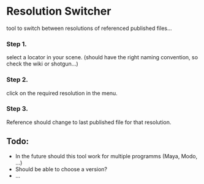 # Resolution Switcher

tool to switch between resolutions of referenced published files...

### Step 1. 
select a locator in your scene.
(should have the right naming convention, so check the wiki or shotgun...)

### Step 2. 
click on the required resolution in the menu.

### Step 3.
Reference should change to last published file for that resolution.


## Todo:
- In the future should this tool work for multiple programms (Maya, Modo, ...)
- Should be able to choose a version?
- ...
